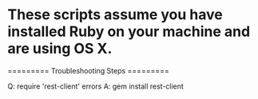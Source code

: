 # These scripts assume you have installed Ruby on your machine and are using OS X.

========= Troubleshooting Steps =========

Q: require 'rest-client' errors
A: gem install rest-client 
